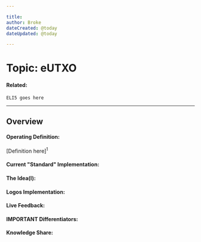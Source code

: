 ```yaml
---

title:
author: Broke
dateCreated: @today
dateUpdated: @today

---
```


# Topic: eUTXO
#### Related:
`ELI5 goes here`

---

## Overview

#### Operating Definition:
[Definition here]<sup>1</sup>

#### Current "Standard" Implementation:


#### The Idea(l):


#### Logos Implementation:


#### Live Feedback:


#### IMPORTANT Differentiators:


#### Knowledge Share: